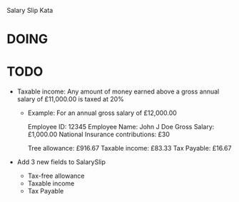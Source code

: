 Salary Slip Kata

# DOING

# TODO

- Taxable income: Any amount of money earned above a gross annual salary of £11,000.00 is taxed at 20%

  - Example: For an annual gross salary of £12,000.00

    Employee ID: 12345
    Employee Name: John J Doe
    Gross Salary: £1,000.00
    National Insurance contributions: £30

    Tree allowance: £916.67
    Taxable income: £83.33
    Tax Payable: £16.67

- Add 3 new fields to SalarySlip
  - Tax-free allowance
  - Taxable income
  - Tax Payable
